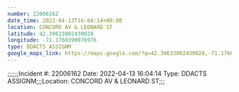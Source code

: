 ```yaml
---
number: 22006162
date_time: 2022-04-13T16:04:14+00:00
location: CONCORD AV & LEONARD ST
latitude: 42.39633002430028
longitude: -71.1760399076976
type: DDACTS ASSIGNM
google_maps_link: https://maps.google.com/?q=42.39633002430028,-71.1760399076976
---
```


;;;;;;Incident #: 22006162  Date: 2022-04-13 16:04:14   Type: DDACTS ASSIGNM;;;Location: CONCORD AV & LEONARD ST;;;
